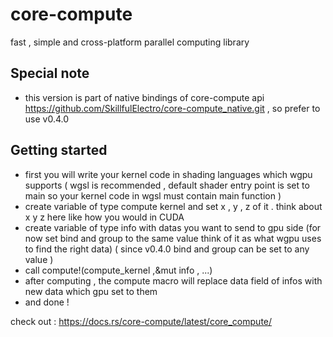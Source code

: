 # core-compute
fast , simple and cross-platform parallel computing library

## Special note
- this version is part of native bindings of core-compute api https://github.com/SkillfulElectro/core-compute_native.git , so prefer to use v0.4.0

## Getting started
- first you will write your kernel code in shading languages which wgpu supports ( wgsl is recommended , default shader entry point is set to main so your kernel code in wgsl must contain main function )
- create variable of type compute kernel and set x , y , z of it . think about x y z here like how you would in CUDA
- create variable of type info with datas you want to send to gpu side (for now set bind and group to the same value think of it as what wgpu uses to find the right data) ( since v0.4.0 bind and group can be set to any value )
- call compute!(compute_kernel ,&mut info , ...)
- after computing , the compute macro will replace data field of infos with new data which gpu set to them
- and done !

check out : 
https://docs.rs/core-compute/latest/core_compute/
